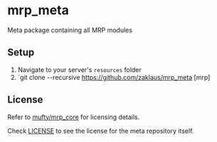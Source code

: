 # mrp_meta

Meta package containing all MRP modules

## Setup

1. Navigate to your server's `resources` folder
2. `git clone --recursive https://github.com/zaklaus/mrp_meta \[mrp\]

## License

Refer to [mufty/mrp_core](https://github.com/mufty/mrp_core/LICENSE) for licensing details.

Check [LICENSE](LICENSE) to see the license for the meta repository itself.
